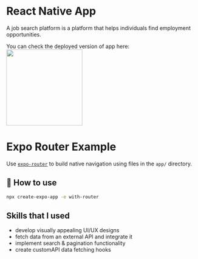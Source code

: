# React Native App
A job search platform is a platform that helps individuals find employment opportunities.

You can check the deployed version of app here:
<img src="[https://camo.githubusercontent.com/...](https://qr.expo.dev/expo-go?owner=incredible_alibishka&slug=react-native-app&releaseChannel=default&host=exp.host)" width="200" height="200" />

# Expo Router Example

Use [`expo-router`](https://expo.github.io/router) to build native navigation using files in the `app/` directory.

## 🚀 How to use

```sh
npx create-expo-app -e with-router
```

## Skills that I used
* develop visually appealing UI/UX designs
* fetch data from an external API and integrate it
* implement search & pagination functionality
* create customAPI data fetching hooks

